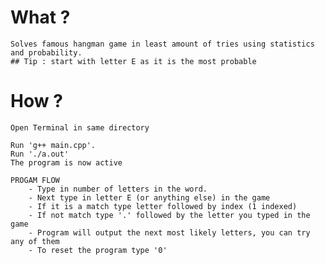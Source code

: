 # What ?
    Solves famous hangman game in least amount of tries using statistics and probability.
    ## Tip : start with letter E as it is the most probable
# How ?
    Open Terminal in same directory
    
    Run 'g++ main.cpp'.
    Run './a.out'
    The program is now active

    PROGAM FLOW
        - Type in number of letters in the word.
        - Next type in letter E (or anything else) in the game
        - If it is a match type letter followed by index (1 indexed)
        - If not match type '.' followed by the letter you typed in the game
        - Program will output the next most likely letters, you can try any of them
        - To reset the program type '0'
